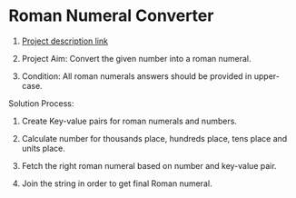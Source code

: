 # Roman Numeral Converter

1. [Project description link](https://www.freecodecamp.org/learn/javascript-algorithms-and-data-structures/javascript-algorithms-and-data-structures-projects/roman-numeral-converter)

2. Project Aim: Convert the given number into a roman numeral.

3. Condition: All roman numerals answers should be provided in upper-case.

Solution Process:

1. Create Key-value pairs for roman numerals and numbers.

2. Calculate number for thousands place, hundreds place, tens place and units place.

3. Fetch the right roman numeral based on number and key-value pair.

4. Join the string in order to get final Roman numeral.